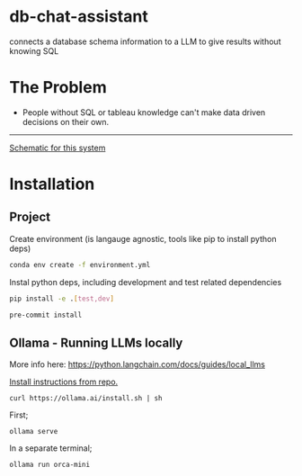 # db-chat-assistant
connects a database schema information to a LLM to give results without knowing SQL

# The Problem
- People without SQL or tableau knowledge can't make data driven decisions on their own.

---

[Schematic for this system](https://app.diagrams.net/#G1JNsvPrjDpMweYzJn9UKzID2g3g04YQyP)


# Installation

## Project

Create environment (is langauge agnostic, tools like pip to install python deps)
```bash
conda env create -f environment.yml
```

Instal python deps, including development and test related dependencies
```bash
pip install -e .[test,dev]
```

```bash
pre-commit install
```
## Ollama - Running LLMs locally

More info here: https://python.langchain.com/docs/guides/local_llms

[Install instructions from repo.](https://github.com/jmorganca/ollama)
```
curl https://ollama.ai/install.sh | sh
```
First;
```
ollama serve
```

In a separate terminal;
```
ollama run orca-mini
```
